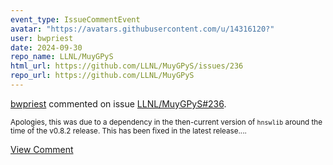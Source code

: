 ```yaml
---
event_type: IssueCommentEvent
avatar: "https://avatars.githubusercontent.com/u/14316120?"
user: bwpriest
date: 2024-09-30
repo_name: LLNL/MuyGPyS
html_url: https://github.com/LLNL/MuyGPyS/issues/236
repo_url: https://github.com/LLNL/MuyGPyS
---
```


<a href='https://github.com/bwpriest' target='_blank'>bwpriest</a> commented on issue <a href='https://github.com/LLNL/MuyGPyS/issues/236' target='_blank'>LLNL/MuyGPyS#236</a>.

<small>Apologies, this was due to a dependency in the then-current version of `hnswlib` around the time of the v0.8.2 release. This has been fixed in the latest release....</small>

<a href='https://github.com/LLNL/MuyGPyS/issues/236' target='_blank'>View Comment</a>